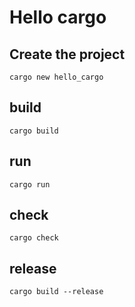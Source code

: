 # Hello cargo

## Create the project
```
cargo new hello_cargo
```


## build
```
cargo build
```


## run
```
cargo run
```

## check
```
cargo check
```

## release
```
cargo build --release
```
